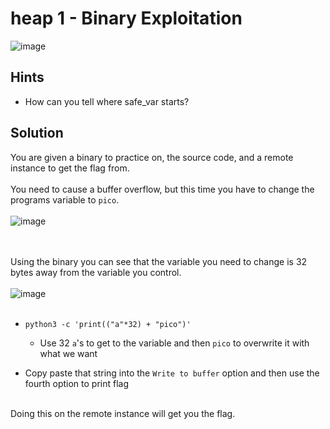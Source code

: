 # heap 1 - Binary Exploitation
![image](https://github.com/JosephB10/CTF-Writeups/assets/105746932/a11b55b8-c72a-4af2-b633-500464455ac9)

## Hints
- How can you tell where safe_var starts?
## Solution
You are given a binary to practice on, the source code, and a remote instance to get the flag from. 
<br><br>
You need to cause a buffer overflow, but this time you have to change the programs variable to `pico`.
<br><br>
![image](https://github.com/JosephB10/CTF-Writeups/assets/105746932/1fd57a45-f8cf-41f0-bec5-b80c0f1acbc9)

<br><br>
Using the binary you can see that the variable you need to change is 32 bytes away from the variable you control.
<br><br>
![image](https://github.com/JosephB10/CTF-Writeups/assets/105746932/65584cb8-82fc-49dd-b573-9ca8b40dda79)
<br><br>
- `python3 -c 'print(("a"*32) + "pico")'`
  - Use 32 `a`'s to get to the variable and then `pico` to overwrite it with what we want  


- Copy paste that string into the `Write to buffer` option and then use the fourth option to print flag

<br>
Doing this on the remote instance will get you the flag.
